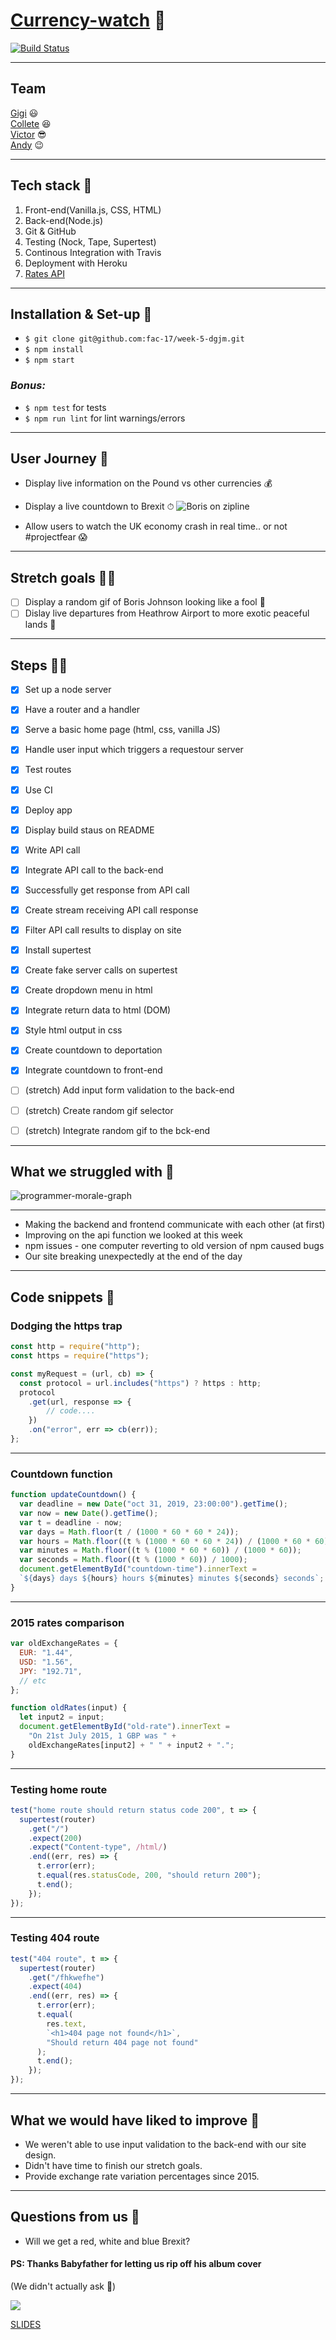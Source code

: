 # [Currency-watch](https://week-5-dgjm.herokuapp.com/) 🤯
[![Build Status](https://travis-ci.org/fac-17/week-5-dgjm.svg?branch=master)](https://travis-ci.org/fac-17/week-5-dgjm)

---

## Team
[Gigi](https://github.com/gminova) :smiley:  
[Collete](https://github.com/Coletterbox) :satisfied:  
[Victor](https://github.com/victormasson21) :sunglasses:  
[Andy](https://github.com/andy-mc-donald) :wink:  

---

## Tech stack 👀
1. Front-end(Vanilla.js, CSS, HTML)
2. Back-end(Node.js)
3. Git & GitHub
4. Testing (Nock, Tape, Supertest)
5. Continous Integration with Travis
6. Deployment with Heroku
7. [Rates API](https://api.exchangeratesapi.io/api/latest?base=GBP) 

---

## Installation & Set-up :vhs:

- `$ git clone git@github.com:fac-17/week-5-dgjm.git`
- `$ npm install`
- `$ npm start` 
### *Bonus:*
- `$ npm test` for tests
- `$ npm run lint` for lint warnings/errors

---

## User Journey 🚀
 
- Display live information on the Pound vs other currencies 💰

- Display a live countdown to Brexit ⏱
![Boris on zipline](https://hips.hearstapps.com/digitalspyuk.cdnds.net/16/26/1467287656-tumblr-inline-mkvntak0yo1qz4rgp.gif)

- Allow users to watch the UK economy crash in real time.. or not #projectfear 😱

---

## Stretch goals 🤸‍♀️
- [ ] Display a random gif of Boris Johnson looking like a fool 🤡
- [ ] Dislay live departures from Heathrow Airport to more exotic peaceful lands 🌴

---

## Steps 🚶‍♂️

- [x] Set up a node server
- [x] Have a router and a handler
- [x] Serve a basic home page (html, css, vanilla JS)
- [x] Handle user input which triggers a requestour server
- [x] Test routes
- [x] Use CI
- [x] Deploy app
- [x] Display build staus on README
- [x] Write API call
- [x] Integrate API call to the back-end
- [x] Successfully get response from API call
- [x] Create stream receiving API call response
- [x] Filter API call results to display on site
- [x] Install supertest
- [x] Create fake server calls on supertest

- [x] Create dropdown menu in html
- [x] Integrate return data to html (DOM)
- [x] Style html output in css


- [x] Create countdown to deportation
- [x] Integrate countdown to front-end

- [ ] (stretch) Add input form validation to the back-end
- [ ] (stretch) Create random gif selector
- [ ] (stretch) Integrate random gif to the bck-end

---

## What we struggled with 🙈

![programmer-morale-graph](https://i.redd.it/d0dxcnw57kb01.jpg)

---

- Making the backend and frontend communicate with each other (at first)
- Improving on the api function we looked at this week 
- npm issues - one computer reverting to old version of npm caused bugs
- Our site breaking unexpectedly at the end of the day

---

## Code snippets 👾

### Dodging the https trap

```javascript
const http = require("http");
const https = require("https");

const myRequest = (url, cb) => {
  const protocol = url.includes("https") ? https : http;
  protocol
    .get(url, response => {
        // code....
    })
    .on("error", err => cb(err));
};
```
---

### Countdown function

```javascript
function updateCountdown() {
  var deadline = new Date("oct 31, 2019, 23:00:00").getTime();
  var now = new Date().getTime();
  var t = deadline - now;
  var days = Math.floor(t / (1000 * 60 * 60 * 24));
  var hours = Math.floor((t % (1000 * 60 * 60 * 24)) / (1000 * 60 * 60));
  var minutes = Math.floor((t % (1000 * 60 * 60)) / (1000 * 60));
  var seconds = Math.floor((t % (1000 * 60)) / 1000);
  document.getElementById("countdown-time").innerText =
  `${days} days ${hours} hours ${minutes} minutes ${seconds} seconds`;
}

```
---

### 2015 rates comparison

```javascript
var oldExchangeRates = {
  EUR: "1.44",
  USD: "1.56",
  JPY: "192.71",
  // etc
};

function oldRates(input) {
  let input2 = input;
  document.getElementById("old-rate").innerText =
    "On 21st July 2015, 1 GBP was " +
    oldExchangeRates[input2] + " " + input2 + ".";
}
```

---

### Testing home route

```javascript
test("home route should return status code 200", t => {
  supertest(router)
    .get("/")
    .expect(200)
    .expect("Content-type", /html/)
    .end((err, res) => {
      t.error(err);
      t.equal(res.statusCode, 200, "should return 200");
      t.end();
    });
});
```

---

### Testing 404 route

```javascript
test("404 route", t => {
  supertest(router)
    .get("/fhkwefhe")
    .expect(404)
    .end((err, res) => {
      t.error(err);
      t.equal(
        res.text,
        `<h1>404 page not found</h1>`,
        "Should return 404 page not found"
      );
      t.end();
    });
});
```

---

## What we would have liked to improve 🏹

- We weren't able to use input validation to the back-end with our site design.
- Didn't have time to finish our stretch goals.
- Provide exchange rate variation percentages since 2015.

---

## Questions from us 🧐
 
- Will we get a red, white and blue Brexit? 

#### PS: Thanks Babyfather for letting us rip off his album cover
(We didn't actually ask 🙊)

![](https://i.imgur.com/s0FjbLL.jpg)

[SLIDES](https://hackmd.io/@SjkyAeAyRjSqv_tPCU-41A/Bk4g2cZXH)
